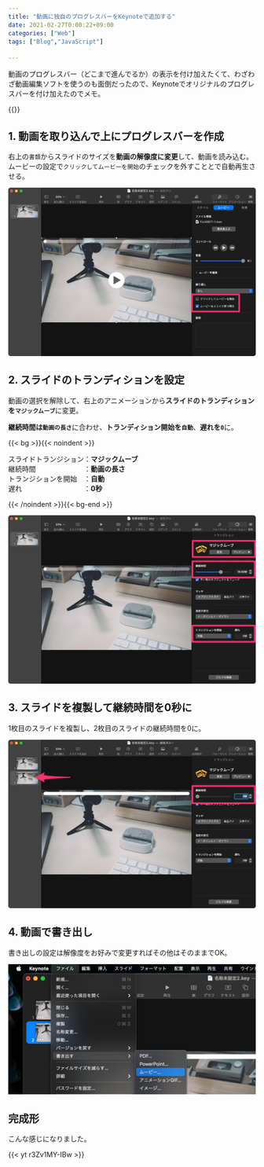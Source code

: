 ```yaml
---
title: "動画に独自のプログレスバーをKeynoteで追加する"
date: 2021-02-27T0:00:22+09:00
categories: ["Web"]
tags: ["Blog","JavaScript"]

---
```


動画のプログレスバー（どこまで進んでるか）の表示を付け加えたくて、わざわざ動画編集ソフトを使うのも面倒だったので、Keynoteでオリジナルのプログレスバーを付け加えたのでメモ。

{{<ad>}}

## 1. 動画を取り込んで上にプログレスバーを作成

右上の`書類`からスライドのサイズを<b>動画の解像度に変更</b>して、動画を読み込む。ムービーの設定で`クリックしてムービーを開始`のチェックを外すこととで自動再生させる。

![](../../../images/keynote-takeover-movie-1.jpg)

## 2. スライドのトランディションを設定

動画の選択を解除して、右上のアニメーションから<b>スライドのトランディションを`マジックムーブ`</b>に変更。

<b>継続時間は`動画の長さ`</b>に合わせ、<b>トランディション開始を`自動`</b>、<b>遅れを`0`</b>に。

{{< bg >}}{{< noindent >}}

スライドトランジション：**マジックムーブ**<br>継続時間　　　　　　　：**動画の長さ**<br>トランジションを開始　：**自動**<br>遅れ　　　　　　　　　：**0秒**

{{< /noindent >}}{{< bg-end >}}

![](../../../images/keynote-takeover-movie-2.jpg)

## 3. スライドを複製して継続時間を0秒に

1枚目のスライドを複製し、2枚目のスライドの継続時間を0に。

![](../../../images/keynote-takeover-movie-3.jpg)

## 4. 動画で書き出し

書き出しの設定は解像度をお好みで変更すればその他はそのままでOK。

![](../../../images/keynote-takeover-movie-4.jpg)

## 完成形

こんな感じになりました。

{{< yt r3Zv1MY-IBw >}}
